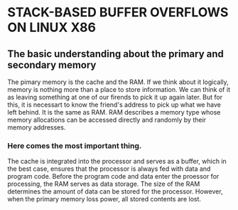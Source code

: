# STACK-BASED BUFFER OVERFLOWS ON LINUX X86



## The basic understanding about the primary and secondary memory

The pimary memory is the cache and the RAM. If we think about it 
logically, memory is nothing more than a place to store information. We can think of it
as leaving something at one of our firends to pick it up again later. But for this, it is
necessart to know the friend's address to pick up what we have left behind. It is the
same as RAM. RAM describes a memory type whose memory allocations can be
accessed directly and randomly by their memory addresses.

### Here comes the most important thing.
The cache is integrated into the processor and serves as a buffer, which in the best
case, ensures that the processor is always fed with data and program code. Before the
program code and data enter the proessor for processing, the RAM serves as data
storage. The size of the RAM determines the amount of data can be stored for the
processor. However, when the primary memory loss power, all stored contents are lost.



